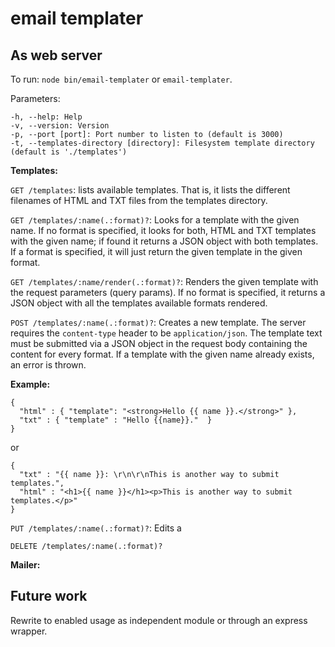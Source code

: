 # email templater

## As web server

To run: 
`node bin/email-templater` or `email-templater`.

Parameters: 
```
-h, --help: Help
-v, --version: Version
-p, --port [port]: Port number to listen to (default is 3000)
-t, --templates-directory [directory]: Filesystem template directory (default is './templates')
```

**Templates:**

`GET /templates`: lists available templates. That is, it lists the different filenames of HTML and TXT files from the
templates directory.

`GET /templates/:name(.:format)?`: Looks for a template with the given name. If no format is specified, it looks for 
both, HTML and TXT templates with the given name; if found it returns a JSON object with both templates. If a format is
specified, it will just return the given template in the given format.

`GET /templates/:name/render(.:format)?`: Renders the given template with the request parameters (query params). If no 
format is specified, it returns a JSON object with all the templates available formats rendered.

`POST /templates/:name(.:format)?`: Creates a new template. The server requires the `content-type` header to be 
 `application/json`. The template text must be submitted via a JSON object in the request body containing the content 
 for every format. If a template with the given name already exists, an error is thrown.
 
 **Example:**
 
 ```
 { 
   "html" : { "template": "<strong>Hello {{ name }}.</strong>" },
   "txt" : { "template" : "Hello {{name}}."  }   
 }
 ```
 or
 ```
 { 
   "txt" : "{{ name }}: \r\n\r\nThis is another way to submit templates.", 
   "html" : "<h1>{{ name }}</h1><p>This is another way to submit templates.</p>" 
 }
 ```

`PUT /templates/:name(.:format)?`: Edits a

`DELETE /templates/:name(.:format)?`

**Mailer:**

## Future work

Rewrite to enabled usage as independent module or through an express wrapper.